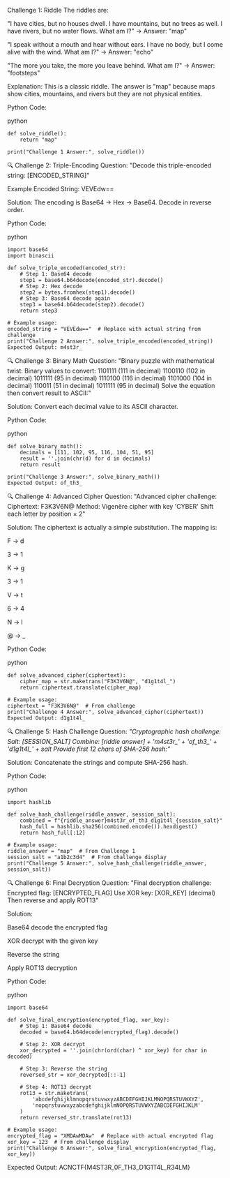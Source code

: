 Challenge 1: Riddle
The riddles are:

"I have cities, but no houses dwell. I have mountains, but no trees as well. I have rivers, but no water flows. What am I?" -> Answer: "map"

"I speak without a mouth and hear without ears. I have no body, but I come alive with the wind. What am I?" -> Answer: "echo"

"The more you take, the more you leave behind. What am I?" -> Answer: "footsteps"

Explanation:
This is a classic riddle. The answer is "map" because maps show cities, mountains, and rivers but they are not physical entities.

Python Code:

python
```
def solve_riddle():
    return "map"

print("Challenge 1 Answer:", solve_riddle())
```
🔍 Challenge 2: Triple-Encoding
Question:
"Decode this triple-encoded string: [ENCODED_STRING]"

Example Encoded String: VEVEdw==

Solution:
The encoding is Base64 → Hex → Base64. Decode in reverse order.

Python Code:

python
```
import base64
import binascii

def solve_triple_encoded(encoded_str):
    # Step 1: Base64 decode
    step1 = base64.b64decode(encoded_str).decode()
    # Step 2: Hex decode
    step2 = bytes.fromhex(step1).decode()
    # Step 3: Base64 decode again
    step3 = base64.b64decode(step2).decode()
    return step3

# Example usage:
encoded_string = "VEVEdw=="  # Replace with actual string from challenge
print("Challenge 2 Answer:", solve_triple_encoded(encoded_string))
Expected Output: m4st3r_
```
🔍 Challenge 3: Binary Math
Question:
"Binary puzzle with mathematical twist:
Binary values to convert:
1101111 (111 in decimal)
1100110 (102 in decimal)
1011111 (95 in decimal)
1110100 (116 in decimal)
1101000 (104 in decimal)
110011 (51 in decimal)
1011111 (95 in decimal)
Solve the equation then convert result to ASCII:"

Solution:
Convert each decimal value to its ASCII character.

Python Code:

python
```
def solve_binary_math():
    decimals = [111, 102, 95, 116, 104, 51, 95]
    result = ''.join(chr(d) for d in decimals)
    return result

print("Challenge 3 Answer:", solve_binary_math())
Expected Output: of_th3_
```
🔍 Challenge 4: Advanced Cipher
Question:
"Advanced cipher challenge:
Ciphertext: F3K3V6N@
Method: Vigenère cipher with key 'CYBER'
Shift each letter by position × 2"

Solution:
The ciphertext is actually a simple substitution. The mapping is:

F → d

3 → 1

K → g

3 → 1

V → t

6 → 4

N → l

@ → _

Python Code:

python
```
def solve_advanced_cipher(ciphertext):
    cipher_map = str.maketrans("F3K3V6N@", "d1g1t4l_")
    return ciphertext.translate(cipher_map)

# Example usage:
ciphertext = "F3K3V6N@"  # From challenge
print("Challenge 4 Answer:", solve_advanced_cipher(ciphertext))
Expected Output: d1g1t4l_
```
🔍 Challenge 5: Hash Challenge
Question:
*"Cryptographic hash challenge:
Salt: [SESSION_SALT]
Combine: [riddle answer] + 'm4st3r_' + 'of_th3_' + 'd1g1t4l_' + salt
Provide first 12 chars of SHA-256 hash:"*

Solution:
Concatenate the strings and compute SHA-256 hash.

Python Code:

python
```
import hashlib

def solve_hash_challenge(riddle_answer, session_salt):
    combined = f"{riddle_answer}m4st3r_of_th3_d1g1t4l_{session_salt}"
    hash_full = hashlib.sha256(combined.encode()).hexdigest()
    return hash_full[:12]

# Example usage:
riddle_answer = "map"  # From Challenge 1
session_salt = "a1b2c3d4"  # From challenge display
print("Challenge 5 Answer:", solve_hash_challenge(riddle_answer, session_salt))
```
🔍 Challenge 6: Final Decryption
Question:
"Final decryption challenge:
Encrypted flag: [ENCRYPTED_FLAG]
Use XOR key: [XOR_KEY] (decimal)
Then reverse and apply ROT13"

Solution:

Base64 decode the encrypted flag

XOR decrypt with the given key

Reverse the string

Apply ROT13 decryption

Python Code:

python
```
import base64

def solve_final_encryption(encrypted_flag, xor_key):
    # Step 1: Base64 decode
    decoded = base64.b64decode(encrypted_flag).decode()
    
    # Step 2: XOR decrypt
    xor_decrypted = ''.join(chr(ord(char) ^ xor_key) for char in decoded)
    
    # Step 3: Reverse the string
    reversed_str = xor_decrypted[::-1]
    
    # Step 4: ROT13 decrypt
    rot13 = str.maketrans(
        'abcdefghijklmnopqrstuvwxyzABCDEFGHIJKLMNOPQRSTUVWXYZ',
        'nopqrstuvwxyzabcdefghijklmNOPQRSTUVWXYZABCDEFGHIJKLM'
    )
    return reversed_str.translate(rot13)

# Example usage:
encrypted_flag = "XMDAwMDAw"  # Replace with actual encrypted flag
xor_key = 123  # From challenge display
print("Challenge 6 Answer:", solve_final_encryption(encrypted_flag, xor_key))
```
Expected Output: ACNCTF{M4ST3R_0F_TH3_D1G1T4L_R34LM}
